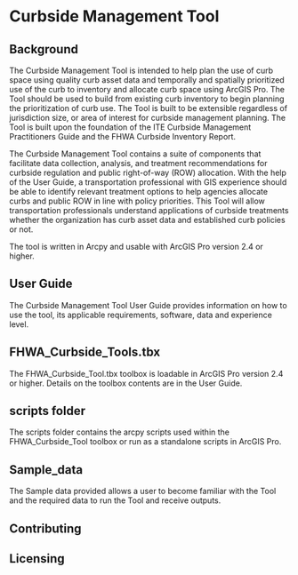# Curbside Management Tool

## Background
The Curbside Management Tool is intended to help plan the use of curb space using quality curb asset data and temporally and spatially prioritized use of the curb to inventory and allocate curb space using ArcGIS Pro. The Tool should be used to build from existing curb inventory to begin planning the prioritization of curb use. The Tool is built to be extensible regardless of jurisdiction size, or area of interest for curbside management planning. The Tool is built upon the foundation of the ITE Curbside Management Practitioners Guide and the FHWA Curbside Inventory Report. 

The Curbside Management Tool contains a suite of components that facilitate data collection, analysis, and treatment recommendations for curbside regulation and public right-of-way (ROW) allocation. With the help of the User Guide, a transportation professional with GIS experience should be able to identify relevant treatment options to help agencies allocate curbs and public ROW in line with policy priorities. This Tool will allow transportation professionals understand applications of curbside treatments whether the organization has curb asset data and established curb policies or not.

The tool is written in Arcpy and usable with ArcGIS Pro version 2.4 or higher.

## User Guide

The Curbside Management Tool User Guide provides information on how to use the tool, its applicable requirements, software, data and experience level. 

## FHWA_Curbside_Tools.tbx

The FHWA_Curbside_Tool.tbx toolbox is loadable in ArcGIS Pro version 2.4 or higher. Details on the toolbox contents are in the User Guide.

## scripts folder

The scripts folder contains the arcpy scripts used within the FHWA_Curbside_Tool toolbox or run as a standalone scripts in ArcGIS Pro. 

## Sample_data

The Sample data provided allows a user to become familiar with the Tool and the required data to run the Tool and receive outputs. 

## Contributing

## Licensing

